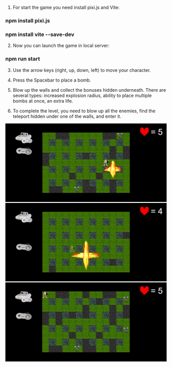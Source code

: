 1) For start the game you need install pixi.js and Vite:
### npm install pixi.js 
### npm install vite --save-dev

2) Now you can launch the game in local server:
### npm run start

3) Use the arrow keys (right, up, down, left) to move your character.

4) Press the Spacebar to place a bomb.

5) Blow up the walls and collect the bonuses hidden underneath. There are several types: increased explosion radius, ability to place multiple bombs at once, an extra life.

6) To complete the level, you need to blow up all the enemies, find the teleport hidden under one of the walls, and enter it.

<img src="public/assets/screenshots/screen1.png" alt="screen 1">
<img src="public/assets/screenshots/screen2.png" alt="screen 2">
<img src="public/assets/screenshots/screen3.png" alt="screen 3">
